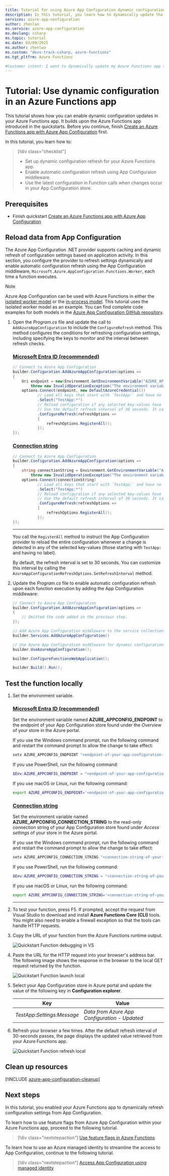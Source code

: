 ```yaml
---
title: Tutorial for using Azure App Configuration dynamic configuration in an Azure Functions app
description: In this tutorial, you learn how to dynamically update the configuration data for Azure Functions apps
services: azure-app-configuration
author: zhenlan
ms.service: azure-app-configuration
ms.devlang: csharp
ms.topic: tutorial
ms.date: 03/09/2025
ms.author: zhenlwa
ms.custom: "devx-track-csharp, azure-functions"
ms.tgt_pltfrm: Azure Functions

#Customer intent: I want to dynamically update my Azure Functions app to use the latest configuration data in App Configuration.
---
```

# Tutorial: Use dynamic configuration in an Azure Functions app

This tutorial shows how you can enable dynamic configuration updates in your Azure Functions app. It builds upon the Azure Functions app introduced in the quickstarts. Before you continue, finish [Create an Azure Functions app with Azure App Configuration](./quickstart-azure-functions-csharp.md) first.

In this tutorial, you learn how to:

> [!div class="checklist"]
> * Set up dynamic configuration refresh for your Azure Functions app.
> * Enable automatic configuration refresh using App Configuraion middleware.
> * Use the latest configuration in Function calls when changes occur in your App Configuration store.

## Prerequisites

- Finish quickstart [Create an Azure Functions app with Azure App Configuration](./quickstart-azure-functions-csharp.md)

## Reload data from App Configuration

The Azure App Configuration .NET provider supports caching and dynamic refresh of configuration settings based on application activity. In this section, you configure the provider to refresh settings dynamically and enable automatic configuration refresh using the App Configuration middleware, `Microsoft.Azure.AppConfiguration.Functions.Worker`, each time a function executes.

> [!NOTE]  
> Azure App Configuration can be used with Azure Functions in either the [isolated worker model](../azure-functions/dotnet-isolated-process-guide.md) or the [in-process model](../azure-functions/functions-dotnet-class-library.md). This tutorial uses the isolated worker model as an example. You can find complete code examples for both models in the [Azure App Configuration GitHub repository](https://github.com/Azure/AppConfiguration/tree/main/examples/DotNetCore/AzureFunctions).

1. Open the *Program.cs* file and update the call to `AddAzureAppConfiguration` to include the `ConfigureRefresh` method. This method configures the conditions for refreshing configuration settings, including specifying the keys to monitor and the interval between refresh checks.

    ### [Microsoft Entra ID (recommended)](#tab/entra-id)
    
    ```csharp
    // Connect to Azure App Configuration
    builder.Configuration.AddAzureAppConfiguration(options =>
    {
        Uri endpoint = new(Environment.GetEnvironmentVariable("AZURE_APPCONFIG_ENDPOINT") ?? 
            throw new InvalidOperationException("The environment variable 'AZURE_APPCONFIG_ENDPOINT' is not set or is empty."));
        options.Connect(endpoint, new DefaultAzureCredential())
               // Load all keys that start with `TestApp:` and have no label
               .Select("TestApp:*")
               // Reload configuration if any selected key-values have changed.
               // Use the default refresh interval of 30 seconds. It can be overridden via AzureAppConfigurationRefreshOptions.SetRefreshInterval.
               .ConfigureRefresh(refreshOptions =>
               {
                   refreshOptions.RegisterAll();
               });
    });
    ```

    ### [Connection string](#tab/connection-string)

    ```csharp
    // Connect to Azure App Configuration
    builder.Configuration.AddAzureAppConfiguration(options =>
    {
        string connectionString = Environment.GetEnvironmentVariable("AZURE_APPCONFIG_CONNECTION_STRING") ?? 
            throw new InvalidOperationException("The environment variable 'AZURE_APPCONFIG_CONNECTION_STRING' is not set or is empty.");
        options.Connect(connectionString)
               // Load all keys that start with `TestApp:` and have no label
               .Select("TestApp:*")
               // Reload configuration if any selected key-values have changed.
               // Use the default refresh interval of 30 seconds. It can be overridden via AzureAppConfigurationRefreshOptions.SetRefreshInterval.
               .ConfigureRefresh(refreshOptions =>
               {
                   refreshOptions.RegisterAll();
               });
    });
    ```
    ---

    You call the `RegisterAll` method to instruct the App Configuration provider to reload the entire configuration whenever a change is detected in any of the selected key-values (those starting with `TestApp:` and having no label).

    By default, the refresh interval is set to 30 seconds. You can customize this interval by calling the `AzureAppConfigurationRefreshOptions.SetRefreshInterval` method.

1. Update the *Program.cs* file to enable automatic configuration refresh upon each function execution by adding the App Configuration middleware:

    ```csharp
    // Connect to Azure App Configuration
    builder.Configuration.AddAzureAppConfiguration(options =>
    {
        // Omitted the code added in the previous step.
    });

    // Add Azure App Configuration middleware to the service collection.
    builder.Services.AddAzureAppConfiguration()

    // Use Azure App Configuration middleware for dynamic configuration refresh.
    builder.UseAzureAppConfiguration();

    builder.ConfigureFunctionsWebApplication();

    builder.Build().Run();
    ```

## Test the function locally

1. Set the environment variable.

    ### [Microsoft Entra ID (recommended)](#tab/entra-id)
    Set the environment variable named **AZURE_APPCONFIG_ENDPOINT** to the endpoint of your App Configuration store found under the *Overview* of your store in the Azure portal.

    If you use the Windows command prompt, run the following command and restart the command prompt to allow the change to take effect:

    ```cmd
    setx AZURE_APPCONFIG_ENDPOINT "<endpoint-of-your-app-configuration-store>"
    ```

    If you use PowerShell, run the following command:

    ```powershell
    $Env:AZURE_APPCONFIG_ENDPOINT = "<endpoint-of-your-app-configuration-store>"
    ```

    If you use macOS or Linux, run the following command:

    ```bash
    export AZURE_APPCONFIG_ENDPOINT='<endpoint-of-your-app-configuration-store>'
    ```

    ### [Connection string](#tab/connection-string)
    Set the environment variable named **AZURE_APPCONFIG_CONNECTION_STRING** to the read-only connection string of your App Configuration store found under *Access settings* of your store in the Azure portal.

    If you use the Windows command prompt, run the following command and restart the command prompt to allow the change to take effect:

    ```cmd
    setx AZURE_APPCONFIG_CONNECTION_STRING "<connection-string-of-your-app-configuration-store>"
    ```

   If you use PowerShell, run the following command:

    ```powershell
    $Env:AZURE_APPCONFIG_CONNECTION_STRING = "<connection-string-of-your-app-configuration-store>"
    ```

    If you use macOS or Linux, run the following command:

    ```bash
    export AZURE_APPCONFIG_CONNECTION_STRING='<connection-string-of-your-app-configuration-store>'
    ```    
    ---

2. To test your function, press F5. If prompted, accept the request from Visual Studio to download and install **Azure Functions Core (CLI)** tools. You might also need to enable a firewall exception so that the tools can handle HTTP requests.

3. Copy the URL of your function from the Azure Functions runtime output.

    ![Quickstart Function debugging in VS](./media/quickstarts/function-visual-studio-debugging.png)

4. Paste the URL for the HTTP request into your browser's address bar. The following image shows the response in the browser to the local GET request returned by the function.

    ![Quickstart Function launch local](./media/quickstarts/dotnet-core-function-launch-local.png)

5. Select your App Configuration store in Azure portal and update the value of the following key in **Configuration explorer**.

    | Key | Value |
    |---|---|
    | *TestApp:Settings:Message* | *Data from Azure App Configuration - Updated* |

6. Refresh your browser a few times. After the default refresh interval of 30-seconds passes, the page displays the updated value retrieved from your Azure Functions app.

    ![Quickstart Function refresh local](./media/quickstarts/dotnet-core-function-refresh-local.png)

## Clean up resources

[!INCLUDE [azure-app-configuration-cleanup](../../includes/azure-app-configuration-cleanup.md)]

## Next steps

In this tutorial, you enabled your Azure Functions app to dynamically refresh configuration settings from App Configuration.

To learn how to use feature flags from Azure App Configuration within your Azure Functions app, proceed to the following tutorial.

> [!div class="nextstepaction"]
> [Use feature flags in Azure Functions](./quickstart-feature-flag-azure-functions-csharp.md)

To learn how to use an Azure managed identity to streamline the access to App Configuration, continue to the following tutorial.

> [!div class="nextstepaction"]
> [Access App Configuration using managed identity](./howto-integrate-azure-managed-service-identity.md)
